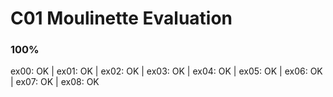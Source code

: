 # C01 Moulinette Evaluation
### 100%
ex00: OK | ex01: OK | ex02: OK | ex03: OK | ex04: OK | ex05: OK | ex06: OK | ex07: OK | ex08: OK
